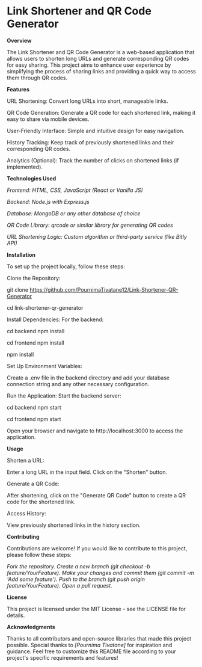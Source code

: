 # Link Shortener and QR Code Generator

**Overview**

The Link Shortener and QR Code Generator is a web-based application that allows users to shorten long URLs and generate corresponding QR codes for easy sharing.
This project aims to enhance user experience by simplifying the process of sharing links and providing a quick way to access them through QR codes.

**Features**

URL Shortening: Convert long URLs into short, manageable links.

QR Code Generation: Generate a QR code for each shortened link, making it easy to share via mobile devices.

User-Friendly Interface: Simple and intuitive design for easy navigation.

History Tracking: Keep track of previously shortened links and their corresponding QR codes.

Analytics (Optional): Track the number of clicks on shortened links (if implemented).

**Technologies Used**

*Frontend: HTML, CSS, JavaScript (React or Vanilla JS)*

*Backend: Node.js with Express.js*

*Database: MongoDB or any other database of choice*

*QR Code Library: qrcode or similar library for generating QR codes*

*URL Shortening Logic: Custom algorithm or third-party service (like Bitly API)*

**Installation**

To set up the project locally, follow these steps:

Clone the Repository:

git clone https://github.com/PournimaTivatane12/Link-Shortener-QR-Generator

cd link-shortener-qr-generator

Install Dependencies:
For the backend:

cd backend
npm install

cd frontend
npm install

npm install

Set Up Environment Variables:

Create a .env file in the backend directory and add your database connection string and any other necessary configuration.

Run the Application:
Start the backend server:

cd backend
npm start

cd frontend
npm start

Open your browser and navigate to http://localhost:3000 to access the application.

**Usage**

Shorten a URL:

Enter a long URL in the input field.
Click on the "Shorten" button.

Generate a QR Code:

After shortening, click on the "Generate QR Code" button to create a QR code for the shortened link.

Access History:

View previously shortened links in the history section.

**Contributing**

Contributions are welcome! If you would like to contribute to this project, please follow these steps:


*Fork the repository.*
*Create a new branch (git checkout -b feature/YourFeature).*
*Make your changes and commit them (git commit -m 'Add some feature').*
*Push to the branch (git push origin feature/YourFeature).*
*Open a pull request.*

**License**

This project is licensed under the MIT License - see the LICENSE file for details.

**Acknowledgments**

Thanks to all contributors and open-source libraries that made this project possible.
Special thanks to *[Pournima Tivatane]* for inspiration and guidance.
Feel free to customize this README file according to your project's specific requirements and features!

